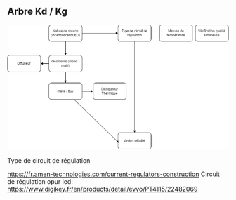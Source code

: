 
## Arbre Kd / Kg

![Arbre Kd Kg](illustrations/arbre_kd_kg.png)

Type de circuit de régulation

https://fr.amen-technologies.com/current-regulators-construction
Circuit de régulation opur led:
https://www.digikey.fr/en/products/detail/evvo/PT4115/22482069
